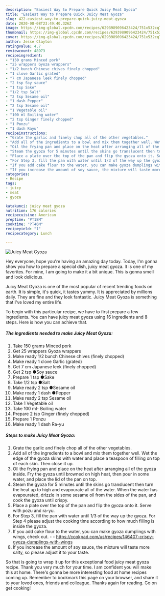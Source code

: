 ```yaml
---
description: "Easiest Way to Prepare Quick Juicy Meat Gyoza"
title: "Easiest Way to Prepare Quick Juicy Meat Gyoza"
slug: 422-easiest-way-to-prepare-quick-juicy-meat-gyoza
date: 2020-08-08T23:49:40.326Z
image: https://img-global.cpcdn.com/recipes/6293989096423424/751x532cq70/juicy-meat-gyoza-recipe-main-photo.jpg
thumbnail: https://img-global.cpcdn.com/recipes/6293989096423424/751x532cq70/juicy-meat-gyoza-recipe-main-photo.jpg
cover: https://img-global.cpcdn.com/recipes/6293989096423424/751x532cq70/juicy-meat-gyoza-recipe-main-photo.jpg
author: Jesse Clayton
ratingvalue: 4.7
reviewcount: 48973
recipeingredient:
- "150 grams Minced pork"
- "25 wrappers Gyoza wrappers"
- "1/2 bunch Chinese chives finely chopped"
- "1 clove Garlic grated"
- "7 cm Japanese leek finely chopped"
- "2 tsp Soy sauce"
- "1 tsp Sake"
- "1/2 tsp Salt"
- "2 tsp Sesame oil"
- "1 dash Pepper"
- "2 tsp Sesame oil"
- "1 Vegetable oil"
- "100 ml Boiling water"
- "2 tsp Ginger finely chopped"
- "1 Ponzu"
- "1 dash Rayu"
recipeinstructions:
- "Grate the garlic and finely chop all of the other vegetables."
- "Add all of the ingredients to a bowl and mix them together well. Wet the edge of the gyoza skins with water and place a teaspoon of filling on top of each skin. Then close it up."
- "Oil the frying pan and place on the heat after arranging all of the gyoza inside. Fry the gyoza until browned on high heat, then pour in some water, and place the lid of the pan on top."
- "Steam the gyoza for 5 minutes until the skins go translucent then turn the heat up to high and evapourate all of the water. When the water has evapourated, drizzle in some sesame oil from the sides of the pan, and cook the gyoza until crispy."
- "Place a plate over the top of the pan and flip the gyoza onto it. Serve with pozu and ra-yu."
- "For Step 3, fill the pan with water until 1/3 of the way up the gyoza. For Step 4 please adjust the cooking time according to how much filling is inside the gyoza."
- "If you add cake flour to the water, you can make gyoza dumplings with wings, check out.  https://cookpad.com/us/recipes/146407-crispy-gyoza-dumplings-with-wings"
- "If you increase the amount of soy sauce, the mixture will taste more salty, so please adjust it to your taste."
categories:
- Recipe
tags:
- juicy
- meat
- gyoza

katakunci: juicy meat gyoza 
nutrition: 176 calories
recipecuisine: American
preptime: "PT18M"
cooktime: "PT46M"
recipeyield: "1"
recipecategory: Lunch

---
```



![Juicy Meat Gyoza](https://img-global.cpcdn.com/recipes/6293989096423424/751x532cq70/juicy-meat-gyoza-recipe-main-photo.jpg)

Hey everyone, hope you're having an amazing day today. Today, I'm gonna show you how to prepare a special dish, juicy meat gyoza. It is one of my favorites. For mine, I am going to make it a bit unique. This is gonna smell and look delicious.



Juicy Meat Gyoza is one of the most popular of recent trending foods on earth. It is simple, it's quick, it tastes yummy. It is appreciated by millions daily. They are fine and they look fantastic. Juicy Meat Gyoza is something that I've loved my entire life.


To begin with this particular recipe, we have to first prepare a few ingredients. You can have juicy meat gyoza using 16 ingredients and 8 steps. Here is how you can achieve that.

<!--inarticleads1-->

##### The ingredients needed to make Juicy Meat Gyoza:

1. Take 150 grams Minced pork
1. Get 25 wrappers Gyoza wrappers
1. Make ready 1/2 bunch Chinese chives (finely chopped)
1. Make ready 1 clove Garlic (grated)
1. Get 7 cm Japanese leek (finely chopped)
1. Get 2 tsp ●Soy sauce
1. Prepare 1 tsp ●Sake
1. Take 1/2 tsp ●Salt
1. Make ready 2 tsp ●Sesame oil
1. Make ready 1 dash ●Pepper
1. Make ready 2 tsp Sesame oil
1. Take 1 Vegetable oil
1. Take 100 ml- Boiling water
1. Prepare 2 tsp Ginger (finely chopped)
1. Prepare 1 Ponzu
1. Make ready 1 dash Ra-yu




<!--inarticleads2-->

##### Steps to make Juicy Meat Gyoza:

1. Grate the garlic and finely chop all of the other vegetables.
1. Add all of the ingredients to a bowl and mix them together well. Wet the edge of the gyoza skins with water and place a teaspoon of filling on top of each skin. Then close it up.
1. Oil the frying pan and place on the heat after arranging all of the gyoza inside. Fry the gyoza until browned on high heat, then pour in some water, and place the lid of the pan on top.
1. Steam the gyoza for 5 minutes until the skins go translucent then turn the heat up to high and evapourate all of the water. When the water has evapourated, drizzle in some sesame oil from the sides of the pan, and cook the gyoza until crispy.
1. Place a plate over the top of the pan and flip the gyoza onto it. Serve with pozu and ra-yu.
1. For Step 3, fill the pan with water until 1/3 of the way up the gyoza. For Step 4 please adjust the cooking time according to how much filling is inside the gyoza.
1. If you add cake flour to the water, you can make gyoza dumplings with wings, check out. -  - https://cookpad.com/us/recipes/146407-crispy-gyoza-dumplings-with-wings
1. If you increase the amount of soy sauce, the mixture will taste more salty, so please adjust it to your taste.




So that is going to wrap it up for this exceptional food juicy meat gyoza recipe. Thank you very much for your time. I am confident you will make this at home. There's gonna be more interesting food at home recipes coming up. Remember to bookmark this page on your browser, and share it to your loved ones, friends and colleague. Thanks again for reading. Go on get cooking!
